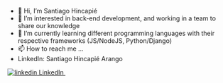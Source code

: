 - 👋 Hi, I’m Santiago Hincapié
- 👀 I’m interested in back-end development, and working in a team to share our knowledge
- 🌱 I’m currently learning different programming languages with their respective frameworks (JS/NodeJS, Python/Django)
- 📫 How to reach me ...
- LinkedIn: Santiago Hincapié Arango

<!---
shincapie16/shincapie16 is a ✨ special ✨ repository because its `README.md` (this file) appears on your GitHub profile.
You can click the Preview link to take a look at your changes.
--->
<p>
  <a href="https://www.linkedin.com/in/santiago-hincapié-arango-70b711249/" rel="nofollow noreferrer">
    <img src="https://i.stack.imgur.com/gVE0j.png" alt="linkedin"> LinkedIn
  </a> &nbsp; 
</p>
